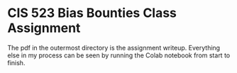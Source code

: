 # CIS 523 Bias Bounties Class Assignment

The pdf in the outermost directory is the assignment writeup.
Everything else in my process can be seen by running the Colab notebook from start to finish.
